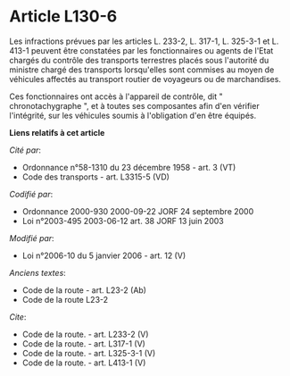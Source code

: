 # Article L130-6

Les infractions prévues par les articles L. 233-2, 
L. 317-1, 
L. 325-3-1 et L. 413-1 peuvent être constatées par les fonctionnaires ou agents de l'Etat chargés du contrôle des transports
terrestres placés sous l'autorité du ministre chargé des transports lorsqu'elles sont commises au moyen de véhicules affectés
au transport routier de voyageurs ou de marchandises. 

Ces fonctionnaires ont accès à l'appareil de contrôle, dit " chronotachygraphe ", et à toutes ses composantes afin d'en
vérifier l'intégrité, sur les véhicules soumis à l'obligation d'en être équipés.

**Liens relatifs à cet article**

_Cité par_:

  - Ordonnance n°58-1310 du 23 décembre 1958 - art. 3 (VT)
  - Code des transports - art. L3315-5 (VD)

_Codifié par_:

  - Ordonnance 2000-930 2000-09-22 JORF 24 septembre 2000
  - Loi n°2003-495 2003-06-12 art. 38 JORF 13 juin 2003

_Modifié par_:

  - Loi n°2006-10 du 5 janvier 2006 - art. 12 (V)

_Anciens textes_:

  - Code de la route - art. L23-2 (Ab)
  - Code de la route L23-2

_Cite_:

  - Code de la route. - art. L233-2 (V)
  - Code de la route. - art. L317-1 (V)
  - Code de la route. - art. L325-3-1 (V)
  - Code de la route. - art. L413-1 (V)
